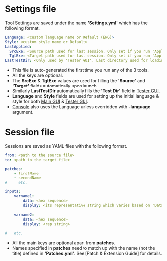 
# Settings file

Tool Settings are saved under the name **'Settings.yml'** which has the following format. 

```yaml
Language: <custom language name or Default (ENG)>
Style: <custom style name or Default>
LastApplied:
  SrcExe: <Source path used for last session. Only set if you run 'Apply Patches'. Same as 'from' in 'LastSession.yml'>
  TgtExe: <Target path used for last session. Only set if you run 'Apply Patches'. Same as 'to' in 'LastSession.yml'>
LastTestDir: <Only used by 'Tester GUI'. Last directory used for loading test applications>
```

- This file is auto-generated the first time you run any of the 3 tools.
- All the keys are optional.
- The **SrcExe** & **TgtExe** values are used for filling the **'Source'** and **'Target'** fields automatically upon launch.
- Similarly **LastTestDir** automatically fills the **'Test Dir'** field in [Tester GUI].
- **Language** and **Style** fields are used for setting up the initial language & style for both [Main GUI] & [Tester GUI].
- [Console] also uses the Language unless overridden with **-language** argument.

# Session file

Sessions are saved as YAML files with the following format.

```yaml
from: <path to the source file>
to: <path to the target file>

patches:
    - firstName
    - secondName
#     etc.

inputs:
    varname1:
        data: <hex sequence>
        display: <its representative string which varies based on 'DataType'>
    
    varname2:
        data: <hex sequence>
        display: <rep string>
    
#   etc.
```

- All the main keys are optional apart from **patches**.
- Names specified in **patches** need to match up with the name (not the title) defined in **'Patches.yml'**. See [Patch & Extension Guide] for details.


[Main GUI]: Usage_Guide.md#main-gui
[Tester GUI]: Usage_Guide.md#tester-gui
[Console]: Usage_Guide.md#console
[Patches & Extension Guide]: PatExt_Guide.md
